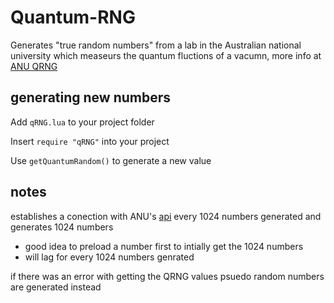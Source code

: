 # Quantum-RNG
Generates "true random numbers" from a lab in the Australian national university which measeurs the quantum fluctions of a vacumn, more info at [ANU QRNG](https://qrng.anu.edu.au)

## generating new numbers
Add ``qRNG.lua`` to your project folder 

Insert ``require "qRNG"`` into your project

Use ``getQuantumRandom()`` to generate a new value

## notes
establishes a conection with ANU's [api](https://qrng.anu.edu.au/contact/api-documentation/) every 1024 numbers generated and generates 1024 numbers
  - good idea to preload a number first to intially get the 1024 numbers
  - will lag for every 1024 numbers genrated
  
if there was an error with getting the QRNG values psuedo random numbers are generated instead
